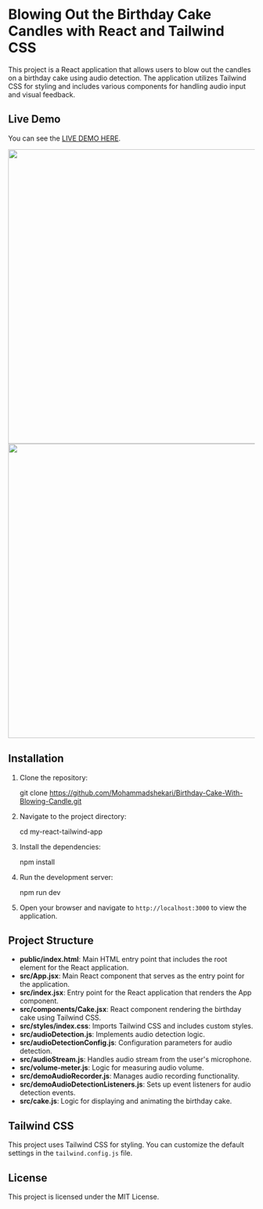 # Blowing Out the Birthday Cake Candles with React and Tailwind CSS

This project is a React application that allows users to blow out the candles on a birthday cake using audio detection. The application utilizes Tailwind CSS for styling and includes various components for handling audio input and visual feedback.

## Live Demo

You can see the [LIVE DEMO HERE](https://mohammadshekari.github.io/Birthday-Cake-With-Blowing-Candle/index.html).

<img src="https://github.com/Mohammadshekari/Birthday-Cake-With-Blowing-Candle/blob/main/screenshots/cake-on.jpg?raw=true" width="600">
<img src="https://github.com/Mohammadshekari/Birthday-Cake-With-Blowing-Candle/blob/main/screenshots/cake-off.jpg?raw=true" width="600">

## Installation

1. Clone the repository:

    git clone https://github.com/Mohammadshekari/Birthday-Cake-With-Blowing-Candle.git

2. Navigate to the project directory:

    cd my-react-tailwind-app

3. Install the dependencies:

    npm install

4. Run the development server:

    npm run dev

5. Open your browser and navigate to `http://localhost:3000` to view the application.

## Project Structure

- **public/index.html**: Main HTML entry point that includes the root element for the React application.
- **src/App.jsx**: Main React component that serves as the entry point for the application.
- **src/index.jsx**: Entry point for the React application that renders the App component.
- **src/components/Cake.jsx**: React component rendering the birthday cake using Tailwind CSS.
- **src/styles/index.css**: Imports Tailwind CSS and includes custom styles.
- **src/audioDetection.js**: Implements audio detection logic.
- **src/audioDetectionConfig.js**: Configuration parameters for audio detection.
- **src/audioStream.js**: Handles audio stream from the user's microphone.
- **src/volume-meter.js**: Logic for measuring audio volume.
- **src/demoAudioRecorder.js**: Manages audio recording functionality.
- **src/demoAudioDetectionListeners.js**: Sets up event listeners for audio detection events.
- **src/cake.js**: Logic for displaying and animating the birthday cake.

## Tailwind CSS

This project uses Tailwind CSS for styling. You can customize the default settings in the `tailwind.config.js` file.

## License

This project is licensed under the MIT License.
